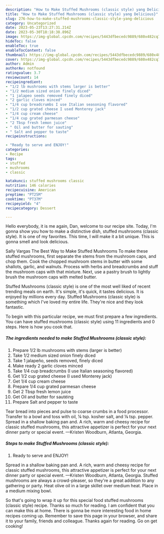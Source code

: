 ```yaml
---
description: "How to Make Stuffed Mushrooms (classic style) yang Delicious}"
title: "How to Make Stuffed Mushrooms (classic style) yang Delicious}"
slug: 276-how-to-make-stuffed-mushrooms-classic-style-yang-delicious
category: Uncategorized
date: 2023-05-23T13:27:31.214Z
date: 2023-05-30T18:18:38.896Z
image: https://img-global.cpcdn.com/recipes/5443dfbecedc9889/680x482cq70/stuffed-mushrooms-classic-style-recipe-main-photo.jpg
hideToc: false
enableToc: true
enableTocContent: false
thumbnail: https://img-global.cpcdn.com/recipes/5443dfbecedc9889/680x482cq70/stuffed-mushrooms-classic-style-recipe-main-photo.jpg
cover: https://img-global.cpcdn.com/recipes/5443dfbecedc9889/680x482cq70/stuffed-mushrooms-classic-style-recipe-main-photo.jpg
author: Admin
authorAv: notfound
ratingvalue: 3.7
reviewcount: 14
recipeingredient:
- "1/2 lb mushrooms with stems larger is better"
- "1/2 medium sized onion finely diced"
- "1 jalapeo seeds removed finely diced"
- "2 garlic cloves minced"
- "1/4 cup breadcrumbs I use Italian seasoning flavored"
- "1/2 cup grated cheese I used Monterey jack"
- "1/4 cup cream cheese"
- "1/4 cup grated parmesan cheese"
- "2 Tbsp fresh lemon juice"
- " Oil and butter for sauting"
- " Salt and pepper to taste"
recipeinstructions:

- "Ready to serve and ENJOY!"
categories:
- Recipe
tags:
- stuffed
- mushrooms
- classic

katakunci: stuffed mushrooms classic 
nutrition: 146 calories
recipecuisine: American
preptime: "PT25M"
cooktime: "PT37M"
recipeyield: "4"
recipecategory: Dessert

---
```



Hello everybody, it is me again, Dan, welcome to our recipe site. Today, I'm gonna show you how to make a distinctive dish, stuffed mushrooms (classic style). It is one of my favorites. This time, I will make it a bit unique. This is gonna smell and look delicious.

Sally Vargas The Best Way to Make Stuffed Mushrooms To make these stuffed mushrooms, first separate the stems from the mushroom caps, and chop them. Cook the chopped mushroom stems in butter with some shallots, garlic, and walnuts. Process with herbs and breadcrumbs and stuff the mushroom caps with that mixture. Next, use a pastry brush to lightly brush the mushroom caps with melted butter.

Stuffed Mushrooms (classic style) is one of the most well liked of recent trending meals on earth. It's simple, it's quick, it tastes delicious. It is enjoyed by millions every day. Stuffed Mushrooms (classic style) is something which I've loved my entire life. They're nice and they look fantastic.


To begin with this particular recipe, we must first prepare a few ingredients. You can have stuffed mushrooms (classic style) using 11 ingredients and 0 steps. Here is how you cook that.

<!--inarticleads1-->

##### The ingredients needed to make Stuffed Mushrooms (classic style):

1. Prepare 1/2 lb mushrooms with stems (larger is better)
1. Take 1/2 medium sized onion finely diced
1. Take 1 jalapeño, seeds removed, finely diced
1. Make ready 2 garlic cloves minced
1. Take 1/4 cup breadcrumbs (I use Italian seasoning flavored)
1. Get 1/2 cup grated cheese (I used Monterey jack)
1. Get 1/4 cup cream cheese
1. Prepare 1/4 cup grated parmesan cheese
1. Get 2 Tbsp fresh lemon juice
1. Get  Oil and butter for sautéing
1. Prepare  Salt and pepper to taste


Tear bread into pieces and pulse to coarse crumbs in a food processor. Transfer to a bowl and toss with oil, ¼ tsp. kosher salt, and ⅛ tsp. pepper. Spread in a shallow baking pan and. A rich, warm and cheesy recipe for classic stuffed mushrooms, this attractive appetizer is perfect for your next dinner party or special event. —Kristen Woodburn, Atlanta, Georgia. 

<!--inarticleads2-->

##### Steps to make Stuffed Mushrooms (classic style):


1. Ready to serve and ENJOY!

Spread in a shallow baking pan and. A rich, warm and cheesy recipe for classic stuffed mushrooms, this attractive appetizer is perfect for your next dinner party or special event. —Kristen Woodburn, Atlanta, Georgia. Stuffed mushrooms are always a crowd-pleaser, so they&#39;re a great addition to any gathering or party. Heat olive oil in a large skillet over medium heat. Place in a medium mixing bowl. 

So that's going to wrap it up for this special food stuffed mushrooms (classic style) recipe. Thanks so much for reading. I am confident that you can make this at home. There is gonna be more interesting food in home recipes coming up. Remember to save this page in your browser, and share it to your family, friends and colleague. Thanks again for reading. Go on get cooking!
